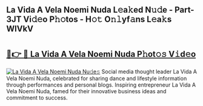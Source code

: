 ## La Vida A Vela Noemi Nuda L𝚎a𝚔ed N𝚞𝚍e - Part-3JT Vi𝚍𝚎o P𝚑𝚘tos - H𝚘𝚝 O𝚗𝚕yf𝚊ns L𝚎a𝚔s WlVkV

# <h2><a href="http://kf18g0.oniu.top/?m=La+Vida+A+Vela+Noemi+Nuda">🔗👉 🔴 La Vida A Vela Noemi Nuda P𝚑ot𝚘𝚜 V𝚒d𝚎o</a></h2>

[![La Vida A Vela Noemi Nuda Nu𝚍e𝚜](https://i.imgur.com/0qMVB7G.gif)](http://kf18g0.oniu.top/?m=La+Vida+A+Vela+Noemi+Nuda)
Social media thought leader La Vida A Vela Noemi Nuda, celebrated for sharing dance and lifestyle information through performances and personal blogs. Inspiring entrepreneur La Vida A Vela Noemi Nuda, famed for their innovative business ideas and commitment to success.  
